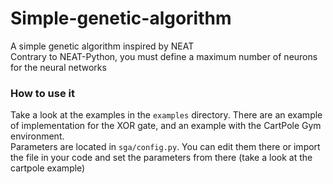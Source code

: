 # Simple-genetic-algorithm
A simple genetic algorithm inspired by NEAT  
Contrary to NEAT-Python, you must define a maximum number of neurons for the neural networks

### How to use it
Take a look at the examples in the `examples` directory. There are an example of implementation for the XOR gate, and an example with the CartPole Gym environment.  
Parameters are located in `sga/config.py`. You can edit them there or import the file in your code and set the parameters from there (take a look at the cartpole example)
